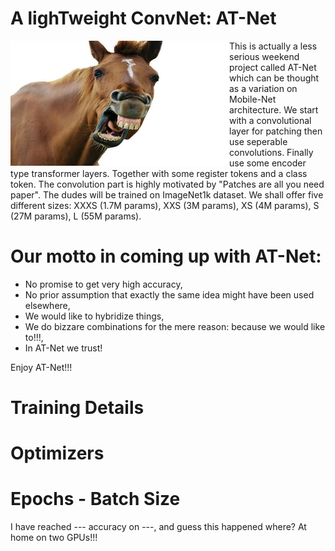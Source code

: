 
# A lighTweight ConvNet: AT-Net


<a href="https://www.youtube.com/shorts/3BW1lBgtbbs" class="follow"> 
<img align="left" width="350" height="200" src="at_net.JPG"> 
</a>
This is actually a less serious weekend project called AT-Net which can be thought as a variation on Mobile-Net architecture. We start with a convolutional layer for patching then use seperable convolutions. Finally use some encoder type transformer layers. Together with some register tokens and a class token. The convolution part is highly motivated by "Patches are all you need paper". The dudes will be trained on ImageNet1k dataset. We shall offer five different sizes: XXXS (1.7M params), XXS (3M params), XS (4M params), S (27M params), L (55M params). 
 <h1> Our motto in coming up with AT-Net:</h1>
 <ul> 
  <li> No promise to get very high accuracy,</li>
  <li> No prior assumption that exactly the same idea might have been used elsewhere,</li>
  <li> We would like to hybridize things,</li>
  <li> We do bizzare combinations for the mere reason: because we would like to!!!,</li>
  <li> In AT-Net we trust!</li>
  
</ul> 
Enjoy AT-Net!!!

# Training Details
# Optimizers
# Epochs - Batch Size


I have reached --- accuracy on ---, and guess this happened where? At home on two GPUs!!!

